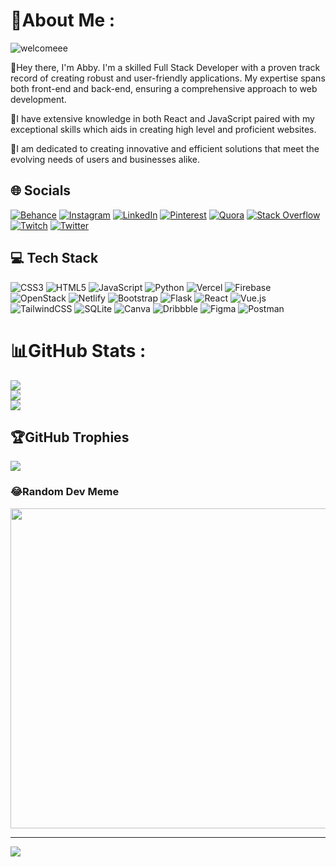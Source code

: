 # 💫About Me :
![welcomeee](https://github.com/mendarrr/mendarrr/assets/161917456/52802a87-c278-4c69-988a-486b1d7e4f00)

👋Hey there, I'm Abby. I'm a skilled Full Stack Developer with a proven track record of creating robust and user-friendly applications. My expertise spans both front-end and back-end, ensuring a comprehensive approach to web development.

🚀I have extensive knowledge in both React and JavaScript paired with my exceptional skills which aids in creating high level and proficient websites.

🌟I am dedicated to creating innovative and efficient solutions that meet the evolving needs of users and businesses alike.

## 🌐 Socials

[![Behance](https://img.shields.io/badge/Behance-1769ff?logo=behance&logoColor=white)](https://behance.net/abbysarah1)
[![Instagram](https://img.shields.io/badge/Instagram-%23E4405F.svg?logo=Instagram&logoColor=white)](https://instagram.com/abby._.menda)
[![LinkedIn](https://img.shields.io/badge/LinkedIn-%230077B5.svg?logo=linkedin&logoColor=white)](https://linkedin.com/in/abby-sarah-6739a92ba)
[![Pinterest](https://img.shields.io/badge/Pinterest-%23E60023.svg?logo=Pinterest&logoColor=white)](https://pinterest.com/mendarrr)
[![Quora](https://img.shields.io/badge/Quora-%23B92B27.svg?logo=Quora&logoColor=white)](https://quora.com/profile/Abby-Sarah-7)
[![Stack Overflow](https://img.shields.io/badge/-Stackoverflow-FE7A16?logo=stack-overflow&logoColor=white)](https://stackoverflow.com/users/25320734)
[![Twitch](https://img.shields.io/badge/Twitch-%239146FF.svg?logo=Twitch&logoColor=white)](https://twitch.tv/mendarrrrrr)
[![Twitter](https://img.shields.io/badge/Twitter-%231DA1F2.svg?logo=Twitter&logoColor=white)](https://twitter.com/mendarrrr)

## 💻 Tech Stack

![CSS3](https://img.shields.io/badge/css3-%231572B6.svg?style=plastic&logo=css3&logoColor=white)
![HTML5](https://img.shields.io/badge/html5-%23E34F26.svg?style=plastic&logo=html5&logoColor=white)
![JavaScript](https://img.shields.io/badge/javascript-%23323330.svg?style=plastic&logo=javascript&logoColor=%23F7DF1E)
![Python](https://img.shields.io/badge/python-3670A0?style=plastic&logo=python&logoColor=ffdd54)
![Vercel](https://img.shields.io/badge/vercel-%23000000.svg?style=plastic&logo=vercel&logoColor=white)
![Firebase](https://img.shields.io/badge/firebase-%23039BE5.svg?style=plastic&logo=firebase)
![OpenStack](https://img.shields.io/badge/Openstack-%23f01742.svg?style=plastic&logo=openstack&logoColor=white)
![Netlify](https://img.shields.io/badge/netlify-%23000000.svg?style=plastic&logo=netlify&logoColor=#00C7B7)
![Bootstrap](https://img.shields.io/badge/bootstrap-%23563D7C.svg?style=plastic&logo=bootstrap&logoColor=white)
![Flask](https://img.shields.io/badge/flask-%23000.svg?style=plastic&logo=flask&logoColor=white)
![React](https://img.shields.io/badge/react-%2320232a.svg?style=plastic&logo=react&logoColor=%2361DAFB)
![Vue.js](https://img.shields.io/badge/vuejs-%2335495e.svg?style=plastic&logo=vuedotjs&logoColor=%234FC08D)
![TailwindCSS](https://img.shields.io/badge/tailwindcss-%2338B2AC.svg?style=plastic&logo=tailwind-css&logoColor=white)
![SQLite](https://img.shields.io/badge/sqlite-%2307405e.svg?style=plastic&logo=sqlite&logoColor=white)
![Canva](https://img.shields.io/badge/Canva-%2300C4CC.svg?style=plastic&logo=Canva&logoColor=white)
![Dribbble](https://img.shields.io/badge/Dribbble-EA4C89?style=plastic&logo=dribbble&logoColor=white)
![Figma](https://img.shields.io/badge/figma-%23F24E1E.svg?style=plastic&logo=figma&logoColor=white)
![Postman](https://img.shields.io/badge/Postman-FF6C37?style=plastic&logo=postman&logoColor=white)

# 📊GitHub Stats :
![](https://github-readme-stats.vercel.app/api?username=mendarrr&theme=algolia&hide_border=true&include_all_commits=false&count_private=false)<br/>
![](https://github-readme-streak-stats.herokuapp.com/?user=mendarrr&theme=algolia&hide_border=true)<br/>
![](https://github-readme-stats.vercel.app/api/top-langs/?username=mendarrr&theme=algolia&hide_border=true&include_all_commits=false&count_private=false&layout=compact)

## 🏆GitHub Trophies
![](https://github-trophies.vercel.app/?username=mendarrr&theme=algolia&no-frame=true&no-bg=false&margin-w=4)

### 😂Random Dev Meme
<img src="https://random-memer.herokuapp.com/" width="512px"/>

---
[![](https://visitcount.itsvg.in/api?id=mendarrr&icon=6&color=1)](https://visitcount.itsvg.in)









 
